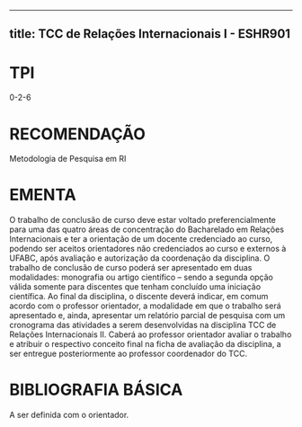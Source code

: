 
---
title: TCC de Relações Internacionais I - ESHR901 
---

# TPI

0-2-6

# RECOMENDAÇÃO

Metodologia de Pesquisa em RI

# EMENTA

O trabalho de conclusão de curso deve estar voltado preferencialmente para uma das quatro áreas de concentração do Bacharelado em Relações Internacionais e ter a orientação de um docente credenciado ao curso, podendo ser aceitos orientadores não credenciados ao curso e externos à UFABC, após avaliação e autorização da coordenação da disciplina. O trabalho de conclusão de curso poderá ser apresentado em duas modalidades: monografia ou artigo científico – sendo a segunda opção válida somente para discentes que tenham concluído uma iniciação científica. Ao final da disciplina, o discente deverá indicar, em comum acordo com o professor orientador, a modalidade em que o trabalho será apresentado e, ainda, apresentar um relatório parcial de pesquisa com um cronograma das atividades a serem desenvolvidas na disciplina TCC de Relações Internacionais II. Caberá ao professor orientador avaliar o trabalho e atribuir o respectivo conceito final na ficha de avaliação da disciplina, a ser entregue posteriormente ao professor coordenador do TCC.

# BIBLIOGRAFIA BÁSICA

A ser definida com o orientador.
        